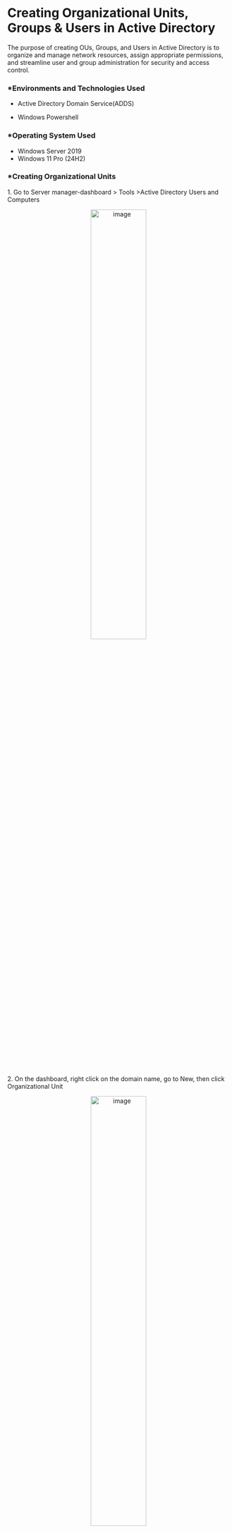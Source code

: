 <h1>Creating Organizational Units, Groups & Users in Active Directory</h1>
<p>The purpose of creating OUs, Groups, and Users in Active Directory is to organize and manage network resources, assign appropriate permissions, and streamline user and group administration for security and access control.</p>

<h3>*Environments and Technologies Used</h3>

- Active Directory Domain Service(ADDS)</p>
- Windows Powershell

<h3>*Operating System Used</h3>

- Windows Server 2019
- Windows 11 Pro (24H2)

<h3>*Creating Organizational Units</h3>
<p>1. Go to Server manager-dashboard > Tools >Active Directory Users and Computers</p>
<p align="center"><img src="https://i.imgur.com/Jk0i5NN.png" height="50%" width="50%" alt="image"/>

<p>2. On the dashboard, right click on the domain name, go to New, then click Organizational Unit</p>
<p align="center"><img src="https://i.imgur.com/tLc36FQ.png" height="50%" width="50%" alt="image"/>

<p>3. On the New object -Organizational Unit screen, in the name space, type in the OU name you intend to create.</p>
<p align="center"><img src="https://i.imgur.com/SJSrsWn.png" height="50%" width="50%" alt="image"/>

<br>

<h3>*Creating Global Groups</h3>
<p>1. To create Global Groups in Toronto OU, from the Active Directory Users and Computer's dashboard, right click on the OU created, go to New and then click on Group</p>
<p align="center"><img src="https://i.imgur.com/zeK3BgN.png" height="50%" width="50%" alt="image"/>

<p>2. On the New Object - Group, type in the Group name in the space provided and click OK</p>
<p align="center"><img src="https://i.imgur.com/TZ8uRiB.png" height="50%" width="50%" alt="image"/>

<p>3. Repeated above steps 1 and 2 to create more groups in TorontoOU</p>
<p align="center"><img src="https://i.imgur.com/4s8QNOI.png" height="50%" width="50%" alt="image"/>

<br>

<h3>*Creating Domain User Accounts and assign them to the groups</h3>
<p>1. While on the Active Directory Users and Computers' dashboard, right click on the Organizational Unit, go to New, then click User</p>
<p align="center"><img src="https://i.imgur.com/1gUs4oc.png" height="50%" width="50%" alt="image"/>

<p>2. On the New Object - User, input the first name, last name, a user logon name and click NEXT</p>
<p align="center"><img src="https://i.imgur.com/ZNxSdwF.png" height="50%" width="50%" alt="image"/>

<p>3. On the next page, input the password, leave the “User must change password at next logon” checked, then click NEXT</p>
<p align="center"><img src="https://i.imgur.com/qgddFlJ.png" height="50%" width="50%" alt="image"/>

<p>4. On the next page, review the information and click FINISH</p>
<p align="center"><img src="https://i.imgur.com/MJGZOPD.png" height="50%" width="50%" alt="image"/>

<p>5. After creating the first user, I created more users by repeating Step 1-4.</p>
<p align="center"><img src="https://i.imgur.com/HppqZGM.png" height="50%" width="50%" alt="image"/>

<h3>*To add users to Groups</h3>
<p>1. Right-click on the User and click on Add to a group</p>
<p align="center"><img src="https://i.imgur.com/zNL84DP.png" height="50%" width="50%" alt="image"/>

<p>2. On the next page, in the” Enter the object names to select”, type in the Group you want to add user to, click check names to confirm then click OK</p>
<p align="center"><img src="https://i.imgur.com/owc3DUR.png" height="50%" width="50%" alt="image"/>

<p>3. You will get a prompt that that “The Add to Group operation was succesfully completed”, just click OK</p>
<p align="center"><img src="https://i.imgur.com/6N1yAys.png" height="50%" width="50%" alt="image"/>

<h3>*Another method to add Users to Groups</h3>
<p>1. Double-click on the Group and go to Members tab</p>
<p align="center"><img src="https://i.imgur.com/2O2Gamm.png" height="50%" width="50%" alt="image"/>

<p>2. While on the Members Tab, click on Add </p>
<p align="center"><img src="https://i.imgur.com/1veIP9e.png" height="50%" width="50%" alt="image"/>

<p>3. On the “Select Users, Contacts, Computers, Server Accounts or Groups” screen, in the “Enter the object names to select” box, type in the name and click on check names, then click OK</p>
<p align="center"><img src="https://i.imgur.com/wBi0wPG.png" height="50%" width="50%" alt="image"/>

<p>4. Next you can see the name shown in the Member’s tab, click Apply, then click OK</p>
<p align="center"><img src="https://i.imgur.com/QXSpavs.png" height="50%" width="50%" alt="image"/>

<h3>*To add a user to more than one or multiple groups.</h3>
<p>1. Right click on the user and click on Add to a group</p>
<p align="center"><img src="https://i.imgur.com/vAQIvXP.png" height="50%" width="50%" alt="image"/>

<p>2. On the select groups screen, enter all the group names in the “Enter the object names to select” box, all seperated by a semi-colon, then click check names to verify and click OK to finish</p>
<p align="center"><img src="https://i.imgur.com/KbMXyU0.png" height="50%" width="50%" alt="image"/>

<p>3. You are shown “The Add to Group operation was successfully completed” message.</p>
<p align="center"><img src="https://i.imgur.com/Y5VEIKP.png" height="50%" width="50%" alt="image"/>

<p>4. To verify user is added to all group, right-click on the user and go to properties, then click on Member Of. You can all the groups this user belongs to</p>
<p align="center"><img src="https://i.imgur.com/TQIaMx1.png" height="50%" width="50%" alt="image"/>

<br>

<h3>*Verify login newly created Users</h3>
<p>1. Sign out of any existing account in the client's computer and type the username and password of the new user created in the OU</p>
<p align="center"><img src="https://i.imgur.com/WD4PM0O.png" height="50%" width="50%" alt="image"/>

<p>2. You are greeted with the message “The user’s password must be changed before signing in, click OK</p>
<p align="center"><img src="https://i.imgur.com/LWzNMX6.png" height="50%" width="50%" alt="image"/>

<p>3. Type in the new password and confirm password ,then hit Enter</p>
<p align="center"><img src="https://i.imgur.com/Ag0Vbw1.png" height="50%" width="50%" alt="image"/>

<p>4. You can then see the password has been changed, click OK and you are in</p>
<p align="center"><img src="https://i.imgur.com/lnr6Rtm.png" height="50%" width="50%" alt="image"/>

<br>
<br>
<br>

<h1>Using Windows Powershell</h1>

<h3>*Create Organizational Units (OUs) using Powershell</h3>
<p>To create an OU using powershell, I type the following command <b><i> “New-ADOrganizationalunit -name Edmonton -Path “DC=Adeniyi,DC=Com”</i></b></p>
<p align="center"><img src="https://i.imgur.com/y0bS0Zg.png" height="50%" width="50%" alt="image"/>

<h3>*Create Group using Powershell</h3>
<p>To create a group in an OU, I used the following command to create an E_Marketing security group in the Edmonton OU I created earlier <b><i>“New-ADGroup -name “E_Marketing” -Path “OU=Edmonton,DC=Adeniyi,DC=Com”</i></b>.</p>
<p align="center"><img src="https://i.imgur.com/DHDu1wj.png" height="50%" width="50%" alt="image"/>

<h3>*Create Users using Powershell</h3>
<p>To create a user in Edmonton OU, I used the following command;  <b><i>“New-ADUser -name "Karu Jaru" GivenName “Karu.Jaru” SAMAccountName “Karu.Jaru” UserPrincipalName “Karu.jaru@adeniyi.com” -AccountPassword (ConvertToSecureString "Newuser123!" -AsPlainText -Force) -path "OU=Edmonton,DC=Adeniyi,DC=com" -PassThru | Enable-ADAccount”</i></b>.</p>
<p align="center"><img src="https://i.imgur.com/Hm8HcA9.png" height="50%" width="50%" alt="image"/>

<h3>*Add Users to Specified Groups using Powershell</h3>
<p>Now to add the user to specified groups, I used this command; <b><i>“Add-ADGroupMember -Identity E_marketing -Members Karu.Jaru”</i></b>.</p>
<p align="center"><img src="https://i.imgur.com/IMWxDjp.png" height="50%" width="50%" alt="image"/>

<br>

<p>To confirm the user has been added to the E_marketing security group, I clicked Edmonton OU in the Active Directory Users and Computer and go to E_marketing , then click on the Members tab to check and the user is there.</p>
<p align="center"><img src="https://i.imgur.com/VbIa3x4.png" height="50%" width="50%" alt="image"/>

<br>
